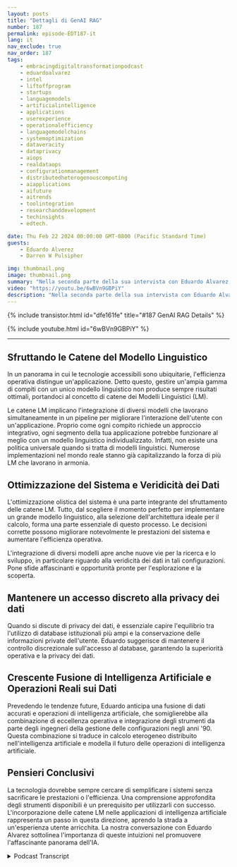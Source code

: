 ```yaml
---
layout: posts
title: "Dettagli di GenAI RAG"
number: 187
permalink: episode-EDT187-it
lang: it
nav_exclude: true
nav_order: 187
tags:
    - embracingdigitaltransformationpodcast
    - eduardoalvarez
    - intel
    - liftoffprogram
    - startups
    - languagemodels
    - artificialintelligence
    - applications
    - userexperience
    - operationalefficiency
    - languagemodelchains
    - systemoptimization
    - dataveracity
    - dataprivacy
    - aiops
    - realdataops
    - configurationmanagement
    - distributedheterogenouscomputing
    - aiapplications
    - aifuture
    - aitrends
    - toolintegration
    - researchanddevelopment
    - techinsights
    - edtech.

date: Thu Feb 22 2024 00:00:00 GMT-0800 (Pacific Standard Time)
guests:
    - Eduardo Alverez
    - Darren W Pulsipher

img: thumbnail.png
image: thumbnail.png
summary: "Nella seconda parte della sua intervista con Eduardo Alvarez, Darren esplora l'uso di GenAI LLMs e tecniche RAG (Retrieval Augmentation Generation) per aiutare le organizzazioni a sfruttare i più recenti progressi nell'IA in modo rapido ed economico."
video: "https://youtu.be/6wBVn9GBPiY"
description: "Nella seconda parte della sua intervista con Eduardo Alvarez, Darren esplora l'uso di GenAI LLMs e tecniche RAG (Retrieval Augmentation Generation) per aiutare le organizzazioni a sfruttare i più recenti progressi nell'IA in modo rapido ed economico."
---
```


<div>
{% include transistor.html id="dfe161fe" title="#187 GenAI RAG Details" %}

{% include youtube.html id="6wBVn9GBPiY" %}
</div>

---

## Sfruttando le Catene del Modello Linguistico

In un panorama in cui le tecnologie accessibili sono ubiquitarie, l'efficienza operativa distingue un'applicazione. Detto questo, gestire un'ampia gamma di compiti con un unico modello linguistico non produce sempre risultati ottimali, portandoci al concetto di catene dei Modelli Linguistici (LM).

Le catene LM implicano l'integrazione di diversi modelli che lavorano simultaneamente in un pipeline per migliorare l'interazione dell'utente con un'applicazione. Proprio come ogni compito richiede un approccio integrativo, ogni segmento della tua applicazione potrebbe funzionare al meglio con un modello linguistico individualizzato. Infatti, non esiste una politica universale quando si tratta di modelli linguistici. Numerose implementazioni nel mondo reale stanno già capitalizzando la forza di più LM che lavorano in armonia.

## Ottimizzazione del Sistema e Veridicità dei Dati

L'ottimizzazione olistica del sistema è una parte integrante del sfruttamento delle catene LM. Tutto, dal scegliere il momento perfetto per implementare un grande modello linguistico, alla selezione dell'architettura ideale per il calcolo, forma una parte essenziale di questo processo. Le decisioni corrette possono migliorare notevolmente le prestazioni del sistema e aumentare l'efficienza operativa.

L'integrazione di diversi modelli apre anche nuove vie per la ricerca e lo sviluppo, in particolare riguardo alla veridicità dei dati in tali configurazioni. Pone sfide affascinanti e opportunità pronte per l'esplorazione e la scoperta.

## Mantenere un accesso discreto alla privacy dei dati

Quando si discute di privacy dei dati, è essenziale capire l'equilibrio tra l'utilizzo di database istituzionali più ampi e la conservazione delle informazioni private dell'utente. Eduardo suggerisce di mantenere il controllo discrezionale sull'accesso al database, garantendo la superiorità operativa e la privacy dei dati.

## Crescente Fusione di Intelligenza Artificiale e Operazioni Reali sui Dati

Prevedendo le tendenze future, Eduardo anticipa una fusione di dati accurati e operazioni di intelligenza artificiale, che somiglierebbe alla combinazione di eccellenza operativa e integrazione degli strumenti da parte degli ingegneri della gestione delle configurazioni negli anni '90. Questa combinazione si traduce in calcolo eterogeneo distribuito nell'intelligenza artificiale e modella il futuro delle operazioni di intelligenza artificiale.

## Pensieri Conclusivi

La tecnologia dovrebbe sempre cercare di semplificare i sistemi senza sacrificare le prestazioni o l'efficienza. Una comprensione approfondita degli strumenti disponibili è un prerequisito per utilizzarli con successo. L'incorporazione delle catene LM nelle applicazioni di intelligenza artificiale rappresenta un passo in questa direzione, aprendo la strada a un'esperienza utente arricchita. La nostra conversazione con Eduardo Alvarez sottolinea l'importanza di queste intuizioni nel promuovere l'affascinante panorama dell'IA.



<details>
<summary> Podcast Transcript </summary>

<p></p>

</details>
